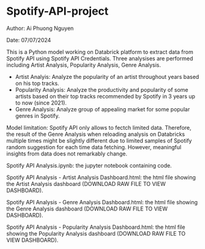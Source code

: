 # Spotify-API-project
Author: Ai Phuong Nguyen

Date: 07/07/2024

This is a Python model working on Databrick platform to extract data from Spotify API using Spotify API Credentials. Three analysises are performed including Artist Analysis, Popularity Analysis, Genre Analysis.
- Artist Analyis: Analyze the popularity of an artist throughout years based on his top tracks.
- Popularity Analysis: Analyze the productivity and popularity of some artists based on their top tracks recommended by Spotify in 3 years up to now (since 2021).
- Genre Analysis: Analyze group of appealing market for some popular genres in Spotify.

Model limitation: Spotify API only allows to fectch limited data. Therefore, the result of the Genre Analysis when reloading analysis on Databricks multiple times might be slightly different due to limited samples of Spotify random suggestion for each time data fetching. However, meaningful insights from data does not remarkably change.

Spotify API Analysis.ipynb: the jupyter notebook containing code.

Spotify API Analysis - Artist Analysis Dashboard.html: the html file showing the Artist Analysis dashboard (DOWNLOAD RAW FILE TO VIEW DASHBOARD).

Spotify API Analysis - Genre Analysis Dashboard.html: the html file showing the Genre Analysis dashboard (DOWNLOAD RAW FILE TO VIEW DASHBOARD).

Spotify API Analysis - Popularity Analysis Dashboard.html: the html file showing the Popularity Analysis dashboard (DOWNLOAD RAW FILE TO VIEW DASHBOARD).
